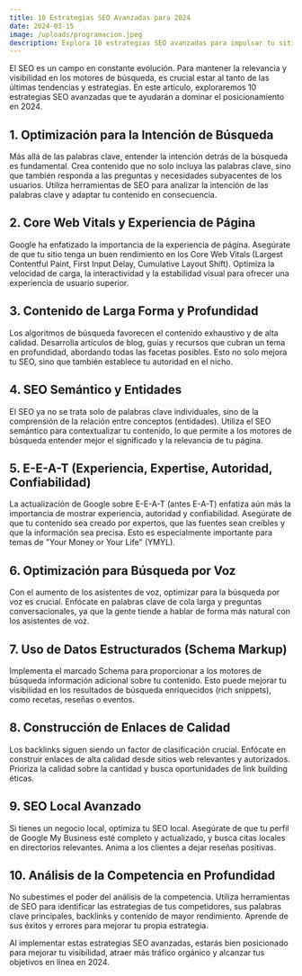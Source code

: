 ```yaml
---
title: 10 Estrategias SEO Avanzadas para 2024
date: 2024-03-15
image: /uploads/programacion.jpeg
description: Explora 10 estrategias SEO avanzadas para impulsar tu sitio web en 2024. Guía completa con técnicas de optimización para destacar en motores de búsqueda.
---
```


El SEO es un campo en constante evolución. Para mantener la relevancia y visibilidad en los motores de búsqueda, es crucial estar al tanto de las últimas tendencias y estrategias. En este artículo, exploraremos 10 estrategias SEO avanzadas que te ayudarán a dominar el posicionamiento en 2024.

## 1. Optimización para la Intención de Búsqueda
Más allá de las palabras clave, entender la intención detrás de la búsqueda es fundamental. Crea contenido que no solo incluya las palabras clave, sino que también responda a las preguntas y necesidades subyacentes de los usuarios. Utiliza herramientas de SEO para analizar la intención de las palabras clave y adaptar tu contenido en consecuencia.

## 2. Core Web Vitals y Experiencia de Página
Google ha enfatizado la importancia de la experiencia de página. Asegúrate de que tu sitio tenga un buen rendimiento en los Core Web Vitals (Largest Contentful Paint, First Input Delay, Cumulative Layout Shift). Optimiza la velocidad de carga, la interactividad y la estabilidad visual para ofrecer una experiencia de usuario superior.

## 3. Contenido de Larga Forma y Profundidad
Los algoritmos de búsqueda favorecen el contenido exhaustivo y de alta calidad. Desarrolla artículos de blog, guías y recursos que cubran un tema en profundidad, abordando todas las facetas posibles. Esto no solo mejora tu SEO, sino que también establece tu autoridad en el nicho.

## 4. SEO Semántico y Entidades
El SEO ya no se trata solo de palabras clave individuales, sino de la comprensión de la relación entre conceptos (entidades). Utiliza el SEO semántico para contextualizar tu contenido, lo que permite a los motores de búsqueda entender mejor el significado y la relevancia de tu página.

## 5. E-E-A-T (Experiencia, Expertise, Autoridad, Confiabilidad)
La actualización de Google sobre E-E-A-T (antes E-A-T) enfatiza aún más la importancia de mostrar experiencia, autoridad y confiabilidad. Asegúrate de que tu contenido sea creado por expertos, que las fuentes sean creíbles y que la información sea precisa. Esto es especialmente importante para temas de "Your Money or Your Life" (YMYL).

## 6. Optimización para Búsqueda por Voz
Con el aumento de los asistentes de voz, optimizar para la búsqueda por voz es crucial. Enfócate en palabras clave de cola larga y preguntas conversacionales, ya que la gente tiende a hablar de forma más natural con los asistentes de voz.

## 7. Uso de Datos Estructurados (Schema Markup)
Implementa el marcado Schema para proporcionar a los motores de búsqueda información adicional sobre tu contenido. Esto puede mejorar tu visibilidad en los resultados de búsqueda enriquecidos (rich snippets), como recetas, reseñas o eventos.

## 8. Construcción de Enlaces de Calidad
Los backlinks siguen siendo un factor de clasificación crucial. Enfócate en construir enlaces de alta calidad desde sitios web relevantes y autorizados. Prioriza la calidad sobre la cantidad y busca oportunidades de link building éticas.

## 9. SEO Local Avanzado
Si tienes un negocio local, optimiza tu SEO local. Asegúrate de que tu perfil de Google My Business esté completo y actualizado, y busca citas locales en directorios relevantes. Anima a los clientes a dejar reseñas positivas.

## 10. Análisis de la Competencia en Profundidad
No subestimes el poder del análisis de la competencia. Utiliza herramientas de SEO para identificar las estrategias de tus competidores, sus palabras clave principales, backlinks y contenido de mayor rendimiento. Aprende de sus éxitos y errores para mejorar tu propia estrategia.

Al implementar estas estrategias SEO avanzadas, estarás bien posicionado para mejorar tu visibilidad, atraer más tráfico orgánico y alcanzar tus objetivos en línea en 2024. 

